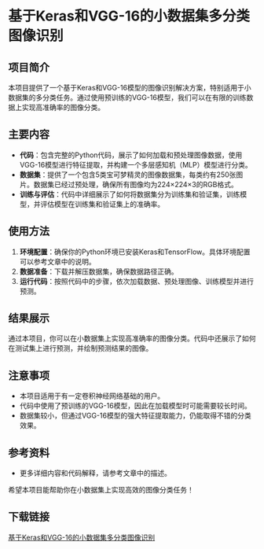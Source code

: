 # 基于Keras和VGG-16的小数据集多分类图像识别

## 项目简介

本项目提供了一个基于Keras和VGG-16模型的图像识别解决方案，特别适用于小数据集的多分类任务。通过使用预训练的VGG-16模型，我们可以在有限的训练数据上实现高准确率的图像分类。

## 主要内容

- **代码**：包含完整的Python代码，展示了如何加载和预处理图像数据，使用VGG-16模型进行特征提取，并构建一个多层感知机（MLP）模型进行分类。
- **数据集**：提供了一个包含5类宝可梦精灵的图像数据集，每类约有250张图片。数据集已经过预处理，确保所有图像均为224×224×3的RGB格式。
- **训练与评估**：代码中详细展示了如何将数据集分为训练集和验证集，训练模型，并评估模型在训练集和验证集上的准确率。

## 使用方法

1. **环境配置**：确保你的Python环境已安装Keras和TensorFlow。具体环境配置可以参考文章中的说明。
2. **数据准备**：下载并解压数据集，确保数据路径正确。
3. **运行代码**：按照代码中的步骤，依次加载数据、预处理图像、训练模型并进行预测。

## 结果展示

通过本项目，你可以在小数据集上实现高准确率的图像分类。代码中还展示了如何在测试集上进行预测，并绘制预测结果的图像。

## 注意事项

- 本项目适用于有一定卷积神经网络基础的用户。
- 代码中使用了预训练的VGG-16模型，因此在加载模型时可能需要较长时间。
- 数据集较小，但通过VGG-16模型的强大特征提取能力，仍能取得不错的分类效果。

## 参考资料

- 更多详细内容和代码解释，请参考文章中的描述。

希望本项目能帮助你在小数据集上实现高效的图像分类任务！

## 下载链接

[基于Keras和VGG-16的小数据集多分类图像识别](https://pan.quark.cn/s/6b548e8a3d50)